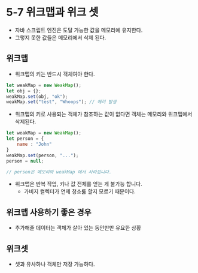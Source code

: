 # 5-7 위크맵과 위크 셋

- 자바 스크립트 엔진은 도달 가능한 값을 메모리에 유지한다.
- 그렇지 못한 값들은 메모리에서 삭제 된다.

## 위크맵
- 위크맵의 키는 반드시 객체여야 한다.
```javascript
let weakMap = new WeakMap();
let obj = {};
weakMap.set(obj, "ok");
weakMap.set("test", "Whoops"); // 에러 발생
```
- 위크맵의 키로 사용되는 객체가 참조하는 값이 없다면 객체는 메모리와 위크맵에서 삭제된다.
```javascript
let weakMap = new WeakMap();
let person = {
    name : "John"
}
weakMap.set(person, "...");
person = null;

// person은 메모리와 weakMap 에서 사라집니다.
```
- 위크맵은 반복 작업, 키나 값 전체를 얻는 게 불가능 합니다.
    - 가비지 컬렉터가 언제 청소릃 할지 모르기 때문이다.
    
## 위크맵 사용하기 좋은 경우
- 추가해줄 데이터는 객체가 살아 있는 동안만만 유요한 상황

## 위크셋
- 셋과 유사하나 객체만 저장 가능하다.
